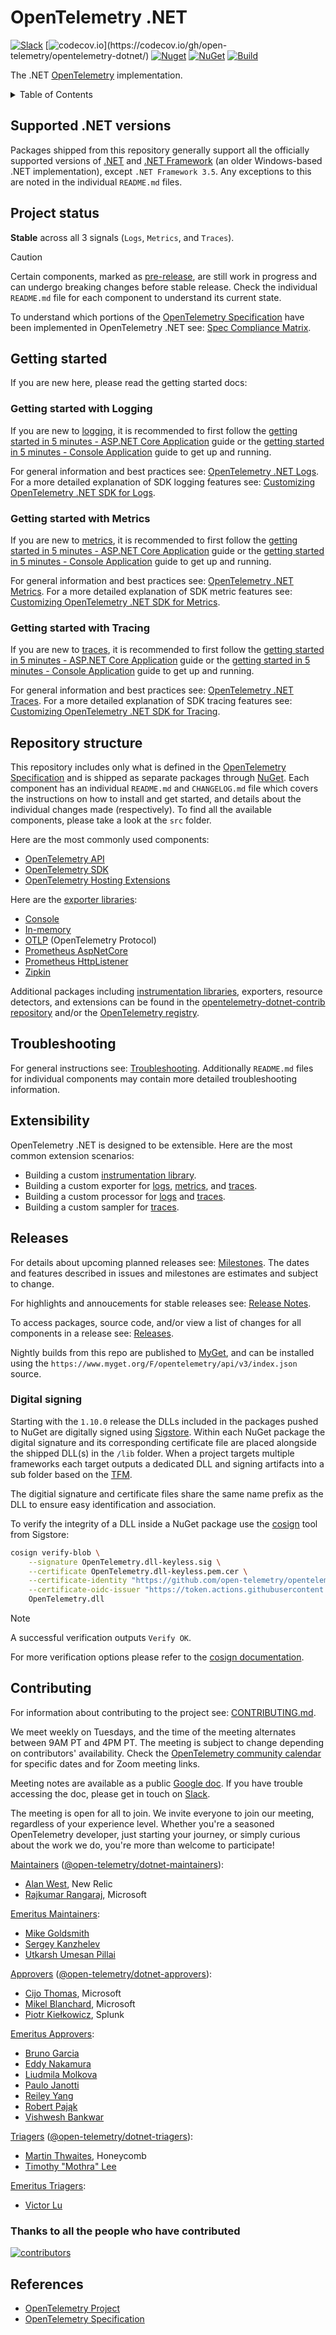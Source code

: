 # OpenTelemetry .NET

[![Slack](https://img.shields.io/badge/slack-@cncf/otel/dotnet-brightgreen.svg?logo=slack)](https://cloud-native.slack.com/archives/C01N3BC2W7Q)
[![codecov.io](https://codecov.io/gh/open-telemetry/opentelemetry-dotnet/branch/main/graphs/badge.svg?)](https://codecov.io/gh/open-telemetry/opentelemetry-dotnet/)
[![Nuget](https://img.shields.io/nuget/v/OpenTelemetry.svg)](https://www.nuget.org/profiles/OpenTelemetry)
[![NuGet](https://img.shields.io/nuget/dt/OpenTelemetry.svg)](https://www.nuget.org/profiles/OpenTelemetry)
[![Build](https://github.com/open-telemetry/opentelemetry-dotnet/actions/workflows/ci.yml/badge.svg?branch=main)](https://github.com/open-telemetry/opentelemetry-dotnet/actions/workflows/ci.yml)

The .NET [OpenTelemetry](https://opentelemetry.io/) implementation.

<details>
<summary>Table of Contents</summary>

* [Supported .NET versions](#supported-net-versions)
* [Project status](#project-status)
* [Getting started](#getting-started)
  * [Getting started with Logging](#getting-started-with-logging)
  * [Getting started with Metrics](#getting-started-with-metrics)
  * [Getting started with Tracing](#getting-started-with-tracing)
* [Repository structure](#repository-structure)
* [Troubleshooting](#troubleshooting)
* [Extensibility](#extensibility)
* [Releases](#releases)
* [Contributing](#contributing)
* [References](#references)

</details>

## Supported .NET versions

Packages shipped from this repository generally support all the officially
supported versions of [.NET](https://dotnet.microsoft.com/download/dotnet) and
[.NET Framework](https://dotnet.microsoft.com/download/dotnet-framework) (an
older Windows-based .NET implementation), except `.NET Framework 3.5`.
Any exceptions to this are noted in the individual `README.md`
files.

## Project status

**Stable** across all 3 signals (`Logs`, `Metrics`, and `Traces`).

> [!CAUTION]
> Certain components, marked as
[pre-release](https://github.com/open-telemetry/opentelemetry-dotnet/blob/main/VERSIONING.md#pre-releases),
are still work in progress and can undergo breaking changes before stable
release. Check the individual `README.md` file for each component to understand its
current state.

To understand which portions of the [OpenTelemetry
Specification](https://github.com/open-telemetry/opentelemetry-specification)
have been implemented in OpenTelemetry .NET see: [Spec Compliance
Matrix](https://github.com/open-telemetry/opentelemetry-specification/blob/main/spec-compliance-matrix.md).

## Getting started

If you are new here, please read the getting started docs:

### Getting started with Logging

If you are new to
[logging](https://github.com/open-telemetry/opentelemetry-specification/blob/main/specification/logs/README.md),
it is recommended to first follow the [getting started in 5 minutes - ASP.NET
Core Application](./docs/logs/getting-started-aspnetcore/README.md) guide or
the [getting started in 5 minutes - Console
Application](./docs/logs/getting-started-console/README.md) guide to get up
and running.

For general information and best practices see: [OpenTelemetry .NET
Logs](./docs/logs/README.md). For a more detailed explanation of SDK logging
features see: [Customizing OpenTelemetry .NET SDK for
Logs](./docs/logs/customizing-the-sdk/README.md).

### Getting started with Metrics

If you are new to
[metrics](https://github.com/open-telemetry/opentelemetry-specification/blob/main/specification/metrics/README.md),
it is recommended to first follow the [getting started in 5 minutes - ASP.NET
Core Application](./docs/metrics/getting-started-aspnetcore/README.md) guide
or the [getting started in 5 minutes - Console
Application](./docs/metrics/getting-started-console/README.md) guide to get
up and running.

For general information and best practices see: [OpenTelemetry .NET
Metrics](./docs/metrics/README.md). For a more detailed explanation of SDK
metric features see: [Customizing OpenTelemetry .NET SDK for
Metrics](./docs/metrics/customizing-the-sdk/README.md).

### Getting started with Tracing

If you are new to
[traces](https://github.com/open-telemetry/opentelemetry-specification/blob/main/specification/trace/README.md),
it is recommended to first follow the [getting started in 5 minutes - ASP.NET
Core Application](./docs/trace/getting-started-aspnetcore/README.md) guide
or the [getting started in 5 minutes - Console
Application](./docs/trace/getting-started-console/README.md) guide to get up
and running.

For general information and best practices see: [OpenTelemetry .NET
Traces](./docs/trace/README.md). For a more detailed explanation of SDK tracing
features see: [Customizing OpenTelemetry .NET SDK for
Tracing](./docs/trace/customizing-the-sdk/README.md).

## Repository structure

This repository includes only what is defined in the [OpenTelemetry
Specification](https://github.com/open-telemetry/opentelemetry-specification)
and is shipped as separate packages through
[NuGet](https://www.nuget.org/profiles/OpenTelemetry). Each component has an
individual `README.md` and `CHANGELOG.md` file which covers the instructions on
how to install and get started, and details about the individual changes made
(respectively). To find all the available components, please take a look at the
`src` folder.

Here are the most commonly used components:

* [OpenTelemetry API](./src/OpenTelemetry.Api/README.md)
* [OpenTelemetry SDK](./src/OpenTelemetry/README.md)
* [OpenTelemetry Hosting
  Extensions](./src/OpenTelemetry.Extensions.Hosting/README.md)

Here are the [exporter
libraries](https://github.com/open-telemetry/opentelemetry-specification/blob/main/specification/glossary.md#exporter-library):

* [Console](./src/OpenTelemetry.Exporter.Console/README.md)
* [In-memory](./src/OpenTelemetry.Exporter.InMemory/README.md)
* [OTLP](./src/OpenTelemetry.Exporter.OpenTelemetryProtocol/README.md)
  (OpenTelemetry Protocol)
* [Prometheus AspNetCore](./src/OpenTelemetry.Exporter.Prometheus.AspNetCore/README.md)
* [Prometheus HttpListener](./src/OpenTelemetry.Exporter.Prometheus.HttpListener/README.md)
* [Zipkin](./src/OpenTelemetry.Exporter.Zipkin/README.md)

Additional packages including [instrumentation
libraries](https://github.com/open-telemetry/opentelemetry-specification/blob/main/specification/glossary.md#instrumentation-library),
exporters, resource detectors, and extensions can be found in the
[opentelemetry-dotnet-contrib
repository](https://github.com/open-telemetry/opentelemetry-dotnet-contrib)
and/or the [OpenTelemetry
registry](https://opentelemetry.io/ecosystem/registry/?language=dotnet).

## Troubleshooting

For general instructions see:
[Troubleshooting](./src/OpenTelemetry/README.md#troubleshooting). Additionally
`README.md` files for individual components may contain more detailed
troubleshooting information.

## Extensibility

OpenTelemetry .NET is designed to be extensible. Here are the most common
extension scenarios:

* Building a custom [instrumentation
  library](./docs/trace/extending-the-sdk/README.md#instrumentation-library).
* Building a custom exporter for
  [logs](./docs/logs/extending-the-sdk/README.md#exporter),
  [metrics](./docs/metrics/extending-the-sdk/README.md#exporter), and
  [traces](./docs/trace/extending-the-sdk/README.md#exporter).
* Building a custom processor for
  [logs](./docs/logs/extending-the-sdk/README.md#processor) and
  [traces](./docs/trace/extending-the-sdk/README.md#processor).
* Building a custom sampler for
  [traces](./docs/trace/extending-the-sdk/README.md#sampler).

## Releases

For details about upcoming planned releases see:
[Milestones](https://github.com/open-telemetry/opentelemetry-dotnet/milestones).
The dates and features described in issues and milestones are estimates and
subject to change.

For highlights and annoucements for stable releases see: [Release
Notes](./RELEASENOTES.md).

To access packages, source code, and/or view a list of changes for all
components in a release see:
[Releases](https://github.com/open-telemetry/opentelemetry-dotnet/releases).

Nightly builds from this repo are published to [MyGet](https://www.myget.org),
and can be installed using the
`https://www.myget.org/F/opentelemetry/api/v3/index.json` source.

### Digital signing

Starting with the `1.10.0` release the DLLs included in the packages pushed to
NuGet are digitally signed using [Sigstore](https://www.sigstore.dev/). Within
each NuGet package the digital signature and its corresponding certificate file
are placed alongside the shipped DLL(s) in the `/lib` folder. When a project
targets multiple frameworks each target outputs a dedicated DLL and signing
artifacts into a sub folder based on the
[TFM](https://learn.microsoft.com/dotnet/standard/frameworks).

The digitial signature and certificate files share the same name prefix as the
DLL to ensure easy identification and association.

To verify the integrity of a DLL inside a NuGet package use the
[cosign](https://github.com/sigstore/cosign) tool from Sigstore:

```bash
cosign verify-blob \
    --signature OpenTelemetry.dll-keyless.sig \
    --certificate OpenTelemetry.dll-keyless.pem.cer \
    --certificate-identity "https://github.com/open-telemetry/opentelemetry-dotnet/.github/workflows/publish-packages-1.0.yml@refs/tags/core-1.10.0-rc.1" \
    --certificate-oidc-issuer "https://token.actions.githubusercontent.com" \
    OpenTelemetry.dll
```

> [!NOTE]
> A successful verification outputs `Verify OK`.

For more verification options please refer to the [cosign
documentation](https://github.com/sigstore/cosign/blob/main/doc/cosign_verify-blob.md).

## Contributing

For information about contributing to the project see:
[CONTRIBUTING.md](CONTRIBUTING.md).

We meet weekly on Tuesdays, and the time of the meeting alternates between 9AM
PT and 4PM PT. The meeting is subject to change depending on contributors'
availability. Check the [OpenTelemetry community
calendar](https://github.com/open-telemetry/community?tab=readme-ov-file#calendar)
for specific dates and for Zoom meeting links.

Meeting notes are available as a public [Google
doc](https://docs.google.com/document/d/1yjjD6aBcLxlRazYrawukDgrhZMObwHARJbB9glWdHj8/edit?usp=sharing).
If you have trouble accessing the doc, please get in touch on
[Slack](https://cloud-native.slack.com/archives/C01N3BC2W7Q).

The meeting is open for all to join. We invite everyone to join our meeting,
regardless of your experience level. Whether you're a seasoned OpenTelemetry
developer, just starting your journey, or simply curious about the work we do,
you're more than welcome to participate!

[Maintainers](https://github.com/open-telemetry/community/blob/main/guides/contributor/membership.md#maintainer)
([@open-telemetry/dotnet-maintainers](https://github.com/orgs/open-telemetry/teams/dotnet-maintainers)):

* [Alan West](https://github.com/alanwest), New Relic
* [Rajkumar Rangaraj](https://github.com/rajkumar-rangaraj), Microsoft

[Emeritus Maintainers](https://github.com/open-telemetry/community/blob/main/guides/contributor/membership.md#emeritus-maintainerapprovertriager):

* [Mike Goldsmith](https://github.com/MikeGoldsmith)
* [Sergey Kanzhelev](https://github.com/SergeyKanzhelev)
* [Utkarsh Umesan Pillai](https://github.com/utpilla)

[Approvers](https://github.com/open-telemetry/community/blob/main/guides/contributor/membership.md#approver)
([@open-telemetry/dotnet-approvers](https://github.com/orgs/open-telemetry/teams/dotnet-approvers)):

* [Cijo Thomas](https://github.com/cijothomas), Microsoft
* [Mikel Blanchard](https://github.com/CodeBlanch), Microsoft
* [Piotr Kie&#x142;kowicz](https://github.com/Kielek), Splunk

[Emeritus Approvers](https://github.com/open-telemetry/community/blob/main/guides/contributor/membership.md#emeritus-maintainerapprovertriager):

* [Bruno Garcia](https://github.com/bruno-garcia)
* [Eddy Nakamura](https://github.com/eddynaka)
* [Liudmila Molkova](https://github.com/lmolkova)
* [Paulo Janotti](https://github.com/pjanotti)
* [Reiley Yang](https://github.com/reyang)
* [Robert Paj&#x105;k](https://github.com/pellared)
* [Vishwesh Bankwar](https://github.com/vishweshbankwar)

[Triagers](https://github.com/open-telemetry/community/blob/main/guides/contributor/membership.md#triager)
([@open-telemetry/dotnet-triagers](https://github.com/orgs/open-telemetry/teams/dotnet-triagers)):

* [Martin Thwaites](https://github.com/martinjt), Honeycomb
* [Timothy "Mothra" Lee](https://github.com/TimothyMothra)

[Emeritus Triagers](https://github.com/open-telemetry/community/blob/main/guides/contributor/membership.md#emeritus-maintainerapprovertriager):

* [Victor Lu](https://github.com/victlu)

### Thanks to all the people who have contributed

[![contributors](https://contributors-img.web.app/image?repo=open-telemetry/opentelemetry-dotnet)](https://github.com/open-telemetry/opentelemetry-dotnet/graphs/contributors)

## References

* [OpenTelemetry Project](https://opentelemetry.io/)
* [OpenTelemetry Specification](https://github.com/open-telemetry/opentelemetry-specification)
